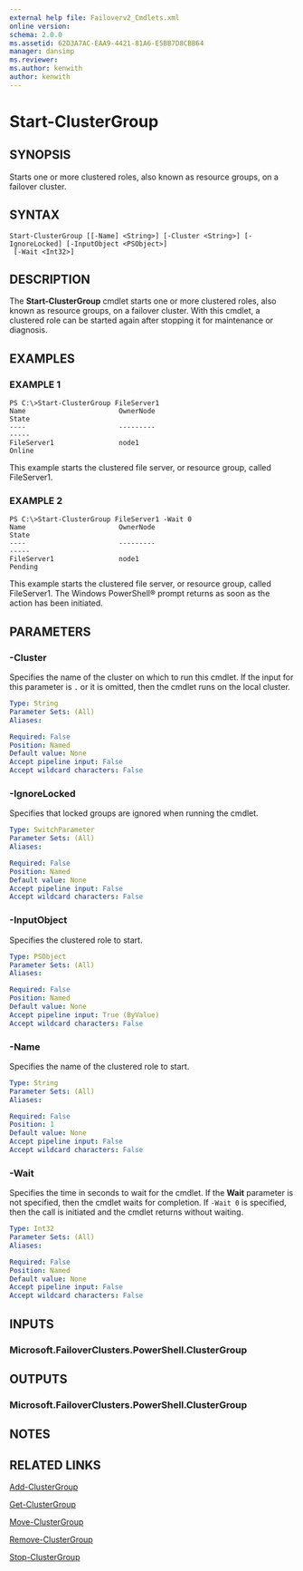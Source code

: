 ```yaml
---
external help file: Failoverv2_Cmdlets.xml
online version: 
schema: 2.0.0
ms.assetid: 62D3A7AC-EAA9-4421-81A6-E5BB7D8CBB64
manager: dansimp
ms.reviewer:
ms.author: kenwith
author: kenwith
---
```


# Start-ClusterGroup

## SYNOPSIS
Starts one or more clustered roles, also known as resource groups, on a failover cluster.

## SYNTAX

```
Start-ClusterGroup [[-Name] <String>] [-Cluster <String>] [-IgnoreLocked] [-InputObject <PSObject>]
 [-Wait <Int32>]
```

## DESCRIPTION
The **Start-ClusterGroup** cmdlet starts one or more clustered roles, also known as resource groups, on a failover cluster.
With this cmdlet, a clustered role can be started again after stopping it for maintenance or diagnosis.

## EXAMPLES

### EXAMPLE 1
```
PS C:\>Start-ClusterGroup FileServer1
Name                       OwnerNode                                      State 
----                       ---------                                      ----- 
FileServer1                node1                                         Online
```

This example starts the clustered file server, or resource group, called FileServer1.

### EXAMPLE 2
```
PS C:\>Start-ClusterGroup FileServer1 -Wait 0
Name                       OwnerNode                                      State 
----                       ---------                                      ----- 
FileServer1                node1                                        Pending
```

This example starts the clustered file server, or resource group, called FileServer1.
The Windows PowerShell® prompt returns as soon as the action has been initiated.

## PARAMETERS

### -Cluster
Specifies the name of the cluster on which to run this cmdlet.
If the input for this parameter is `.` or it is omitted, then the cmdlet runs on the local cluster.

```yaml
Type: String
Parameter Sets: (All)
Aliases: 

Required: False
Position: Named
Default value: None
Accept pipeline input: False
Accept wildcard characters: False
```

### -IgnoreLocked
Specifies that locked groups are ignored when running the cmdlet.

```yaml
Type: SwitchParameter
Parameter Sets: (All)
Aliases: 

Required: False
Position: Named
Default value: None
Accept pipeline input: False
Accept wildcard characters: False
```

### -InputObject
Specifies the clustered role to start.

```yaml
Type: PSObject
Parameter Sets: (All)
Aliases: 

Required: False
Position: Named
Default value: None
Accept pipeline input: True (ByValue)
Accept wildcard characters: False
```

### -Name
Specifies the name of the clustered role to start.

```yaml
Type: String
Parameter Sets: (All)
Aliases: 

Required: False
Position: 1
Default value: None
Accept pipeline input: False
Accept wildcard characters: False
```

### -Wait
Specifies the time in seconds to wait for the cmdlet.
If the **Wait** parameter is not specified, then the cmdlet waits for completion.
If `-Wait 0` is specified, then the call is initiated and the cmdlet returns without waiting.

```yaml
Type: Int32
Parameter Sets: (All)
Aliases: 

Required: False
Position: Named
Default value: None
Accept pipeline input: False
Accept wildcard characters: False
```

## INPUTS

### Microsoft.FailoverClusters.PowerShell.ClusterGroup

## OUTPUTS

### Microsoft.FailoverClusters.PowerShell.ClusterGroup

## NOTES

## RELATED LINKS

[Add-ClusterGroup](./Add-ClusterGroup.md)

[Get-ClusterGroup](./Get-ClusterGroup.md)

[Move-ClusterGroup](./Move-ClusterGroup.md)

[Remove-ClusterGroup](./Remove-ClusterGroup.md)

[Stop-ClusterGroup](./Stop-ClusterGroup.md)


